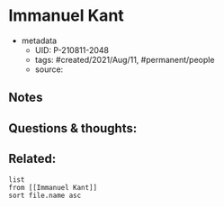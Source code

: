 # Immanuel Kant

- metadata
	- UID: P-210811-2048
	- tags: #created/2021/Aug/11, #permanent/people 
	- source: 

## Notes


## Questions & thoughts:

## Related:
```dataview
list
from [[Immanuel Kant]]
sort file.name asc
```
